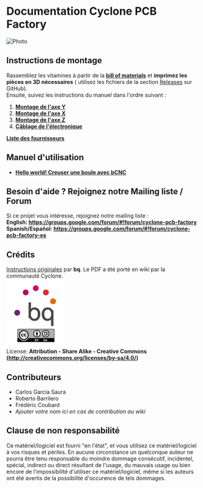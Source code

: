 # Documentation Cyclone PCB Factory

![Photo](CycloneV2.jpg)


Instructions de montage
--
Rassemblez les vitamines à partir de la [**bill of materials**](Bill-of-materials) et **imprimez les pièces en 3D nécessaires** ( utilisez les fichiers de la section [Releases](https://github.com/carlosgs/Cyclone-PCB-Factory/releases) sur GitHub).  
Ensuite, suivez les instructions du manuel dans l'ordre suivant :  

1. [**Montage de l'axe Y**](Montage-axe-Y.md)  
1. [**Montage de l'axe X**](Montage-axe-X.md)  
1. [**Montage de l'axe Z**](Montage-axe-Z.md)  
1. [**Câblage de l'électronique**](Connexion-electronique.md)  

**[Liste des fournisseurs](liste-des-fournisseurs)**




Manuel d'utilisation
--
* [**Hello world! Creuser une boule avec bCNC**](https://github.com/carlosgs/grblForCyclone/wiki/2%29-Hello-World!-Mill-a-bowl-with-bCNC)




Besoin d'aide ? Rejoignez notre Mailing liste / Forum
--
Si ce projet vous intéresse, rejoignez notre mailing liste :  
**English: <https://groups.google.com/forum/#!forum/cyclone-pcb-factory>**  
**Spanish/Español: <https://groups.google.com/forum/#!forum/cyclone-pcb-factory-es>**  



Crédits
--
[Instructions originales](http://diwo.bq.com/como-montar-cyclone-paso-a-paso) par **bq**. Le PDF a été porté en wiki par la communauté Cyclone.  
![CC-BY-SA](https://github.com/carlosgs/Cyclone-PCB-Factory/blob/master/AssemblyInstructions/bq-logo-cc-sa-small-150px.png)  
License: **Attribution - Share Alike - Creative Commons (<http://creativecommons.org/licenses/by-sa/4.0/>)**  

Contributeurs
--
* Carlos Garcia Saura
* Roberto Barrilero
* Frédéric Coubard
* *Ajouter votre nom ici en cas de contribution au wiki*

Clause de non responsabilité  
--
Ce matériel/logiciel est fourni "en l'état", et vous utilisez ce matériel/logiciel à vos risques et périles. En aucune circonstance un quelconque auteur ne pourra être tenu responsable du moindre dommage consécutif, incidentel, spécial, indirect ou direct résultant de l'usage, du mauvais usage ou bien encore de l'impossibilité d'utiliser ce matériel/logiciel, même si les auteurs ont été avertis de la possibilité d'occurence de tels dommages.  
